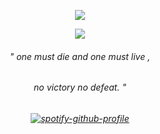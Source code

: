 <p align="center"> <img src="https://komarev.com/ghpvc/?username=whatsappvincible&label=snake_eaters%20&color=48696e&style=flat"  </p>
<p align="center">
  
<img src="https://files.catbox.moe/ss3ahi.gif">
<h6 align="center">
" one must die and one must live ,
  <h6 align="center">
no victory no defeat. "
<h6 align="center">
  
[![spotify-github-profile](https://spotify-github-profile.kittinanx.com/api/view?uid=31tjforkm2qskz4yab6uye6ggem4&cover_image=true&theme=natemoo-re&show_offline=false&background_color=121212&interchange=false&bar_color=b2bed2&bar_color_cover=false)](https://spotify-github-profile.kittinanx.com/api/view?uid=31tjforkm2qskz4yab6uye6ggem4&redirect=true)
